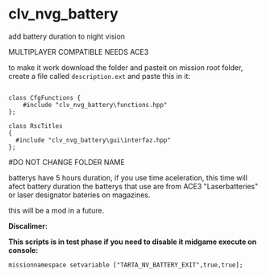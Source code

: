 # clv_nvg_battery
add battery duration to night vision 

MULTIPLAYER COMPATIBLE
NEEDS ACE3

to make it work download the folder and pasteit on mission root folder, create a file called `description.ext` and paste this in it:

```

class CfgFunctions {
	#include "clv_nvg_battery\functions.hpp"
};

class RscTitles
{
  #include "clv_nvg_battery\gui\interfaz.hpp"
};

```

#DO NOT CHANGE FOLDER NAME

batterys have 5 hours duration, if you use time aceleration, this time will afect battery duration 
the batterys that use are from ACE3 "Laserbatteries" or laser designator bateries on magazines. 

this will be a mod in a future.

**Discalimer:**

**This scripts is in test phase if you need to disable it midgame execute on console:**

``missionnamespace setvariable ["TARTA_NV_BATTERY_EXIT",true,true];``
